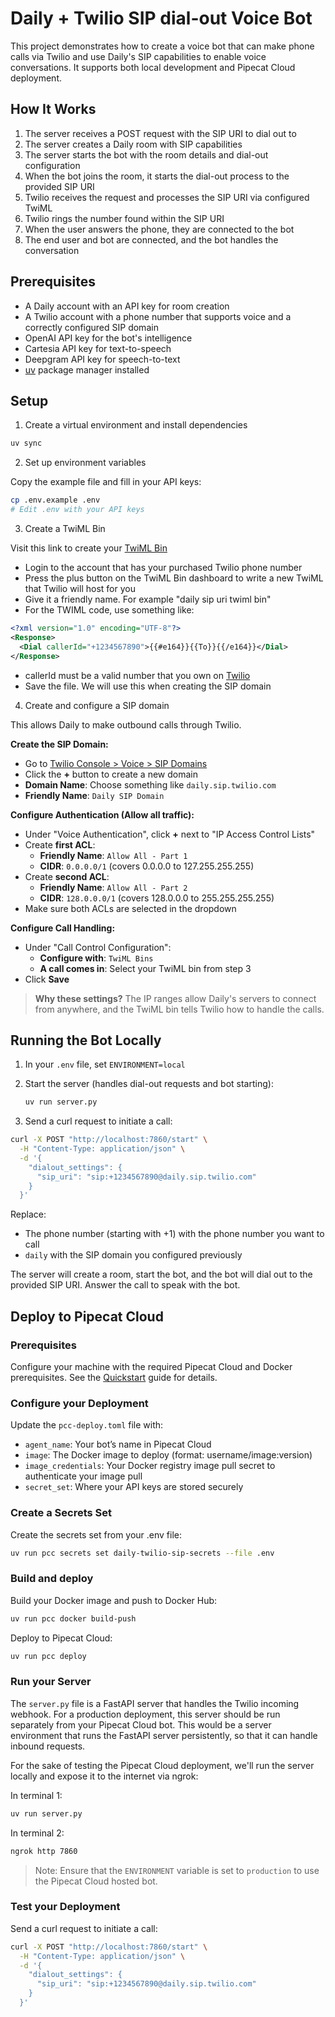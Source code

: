 # Daily + Twilio SIP dial-out Voice Bot

This project demonstrates how to create a voice bot that can make phone calls via Twilio and use Daily's SIP capabilities to enable voice conversations. It supports both local development and Pipecat Cloud deployment.

## How It Works

1. The server receives a POST request with the SIP URI to dial out to
2. The server creates a Daily room with SIP capabilities
3. The server starts the bot with the room details and dial-out configuration
4. When the bot joins the room, it starts the dial-out process to the provided SIP URI
5. Twilio receives the request and processes the SIP URI via configured TwiML
6. Twilio rings the number found within the SIP URI
7. When the user answers the phone, they are connected to the bot
8. The end user and bot are connected, and the bot handles the conversation

## Prerequisites

- A Daily account with an API key for room creation
- A Twilio account with a phone number that supports voice and a correctly configured SIP domain
- OpenAI API key for the bot's intelligence
- Cartesia API key for text-to-speech
- Deepgram API key for speech-to-text
- [uv](https://docs.astral.sh/uv/getting-started/installation/) package manager installed

## Setup

1. Create a virtual environment and install dependencies

```bash
uv sync
```

2. Set up environment variables

Copy the example file and fill in your API keys:

```bash
cp .env.example .env
# Edit .env with your API keys
```

3. Create a TwiML Bin

Visit this link to create your [TwiML Bin](https://www.twilio.com/docs/serverless/twiml-bins)

- Login to the account that has your purchased Twilio phone number
- Press the plus button on the TwiML Bin dashboard to write a new TwiML that Twilio will host for you
- Give it a friendly name. For example "daily sip uri twiml bin"
- For the TWIML code, use something like:

```xml
<?xml version="1.0" encoding="UTF-8"?>
<Response>
  <Dial callerId="+1234567890">{{#e164}}{{To}}{{/e164}}</Dial>
</Response>
```

- callerId must be a valid number that you own on [Twilio](https://console.twilio.com/us1/develop/phone-numbers/manage/incoming)
- Save the file. We will use this when creating the SIP domain

4. Create and configure a SIP domain

This allows Daily to make outbound calls through Twilio.

**Create the SIP Domain:**

- Go to [Twilio Console > Voice > SIP Domains](https://console.twilio.com/us1/develop/voice/manage/sip-domains)
- Click the **+** button to create a new domain
- **Domain Name**: Choose something like `daily.sip.twilio.com`
- **Friendly Name**: `Daily SIP Domain`

**Configure Authentication (Allow all traffic):**

- Under "Voice Authentication", click **+** next to "IP Access Control Lists"
- Create **first ACL**:
  - **Friendly Name**: `Allow All - Part 1`
  - **CIDR**: `0.0.0.0/1` (covers 0.0.0.0 to 127.255.255.255)
- Create **second ACL**:
  - **Friendly Name**: `Allow All - Part 2`
  - **CIDR**: `128.0.0.0/1` (covers 128.0.0.0 to 255.255.255.255)
- Make sure both ACLs are selected in the dropdown

**Configure Call Handling:**

- Under "Call Control Configuration":
  - **Configure with**: `TwiML Bins`
  - **A call comes in**: Select your TwiML bin from step 3
- Click **Save**

> **Why these settings?** The IP ranges allow Daily's servers to connect from anywhere, and the TwiML bin tells Twilio how to handle the calls.

## Running the Bot Locally

1. In your `.env` file, set `ENVIRONMENT=local`

2. Start the server (handles dial-out requests and bot starting):

   ```bash
   uv run server.py
   ```

3. Send a curl request to initiate a call:

```bash
curl -X POST "http://localhost:7860/start" \
  -H "Content-Type: application/json" \
  -d '{
    "dialout_settings": {
      "sip_uri": "sip:+1234567890@daily.sip.twilio.com"
    }
  }'
```

Replace:

- The phone number (starting with +1) with the phone number you want to call
- `daily` with the SIP domain you configured previously

The server will create a room, start the bot, and the bot will dial out to the provided SIP URI. Answer the call to speak with the bot.

## Deploy to Pipecat Cloud

### Prerequisites

Configure your machine with the required Pipecat Cloud and Docker prerequisites. See the [Quickstart](https://docs.pipecat.ai/getting-started/quickstart#prerequisites-2) guide for details.

### Configure your Deployment

Update the `pcc-deploy.toml` file with:

- `agent_name`: Your bot’s name in Pipecat Cloud
- `image`: The Docker image to deploy (format: username/image:version)
- `image_credentials`: Your Docker registry image pull secret to authenticate your image pull
- `secret_set`: Where your API keys are stored securely

### Create a Secrets Set

Create the secrets set from your .env file:

```bash
uv run pcc secrets set daily-twilio-sip-secrets --file .env
```

### Build and deploy

Build your Docker image and push to Docker Hub:

```bash
uv run pcc docker build-push
```

Deploy to Pipecat Cloud:

```bash
uv run pcc deploy
```

### Run your Server

The `server.py` file is a FastAPI server that handles the Twilio incoming webhook. For a production deployment, this server should be run separately from your Pipecat Cloud bot. This would be a server environment that runs the FastAPI server persistently, so that it can handle inbound requests.

For the sake of testing the Pipecat Cloud deployment, we'll run the server locally and expose it to the internet via ngrok:

In terminal 1:

```bash
uv run server.py
```

In terminal 2:

```bash
ngrok http 7860
```

> Note: Ensure that the `ENVIRONMENT` variable is set to `production` to use the Pipecat Cloud hosted bot.

### Test your Deployment

Send a curl request to initiate a call:

```bash
curl -X POST "http://localhost:7860/start" \
  -H "Content-Type: application/json" \
  -d '{
    "dialout_settings": {
      "sip_uri": "sip:+1234567890@daily.sip.twilio.com"
    }
  }'
```
